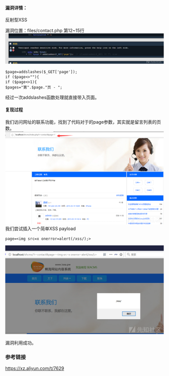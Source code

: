 #### 漏洞详情： ####
反射型XSS

漏洞位置：files/contact.php 第12~15行
![](反射型XSS/20200417211129-f38ef3a2-80ac-1.png)

    $page=addslashes($_GET['page']);
    if ($page<>""){
    if ($page<>1){
    $pages="第".$page."页 - ";

经过一次addslashes函数处理就直接带入页面。

#### 复现过程  ####

我们访问网址的联系功能，找到了代码对于的page参数，其实就是留言列表的页数。
![](反射型XSS/20200417211052-dd4dec10-80ac-1.png)
我们尝试插入一个简单XSS payload

    page=<img src=x onerror=alert(/xss/);>
![](反射型XSS/20200417211013-c6557776-80ac-1.png)

漏洞利用成功。


### 参考链接 ###
https://xz.aliyun.com/t/7629